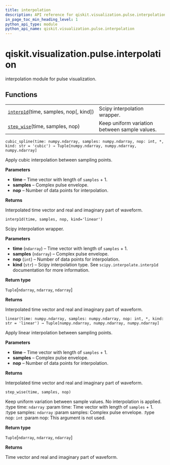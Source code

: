 ```yaml
---
title: interpolation
description: API reference for qiskit.visualization.pulse.interpolation
in_page_toc_min_heading_level: 1
python_api_type: module
python_api_name: qiskit.visualization.pulse.interpolation
---
```


<span id="module-qiskit.visualization.pulse.interpolation" />

<span id="qiskit-visualization-pulse-interpolation" />

# qiskit.visualization.pulse.interpolation

interpolation module for pulse visualization.

## Functions

|                                                                                                                                                   |                                               |
| ------------------------------------------------------------------------------------------------------------------------------------------------- | --------------------------------------------- |
| [`interp1d`](#qiskit.visualization.pulse.interpolation.interp1d "qiskit.visualization.pulse.interpolation.interp1d")(time, samples, nop\[, kind]) | Scipy interpolation wrapper.                  |
| [`step_wise`](#qiskit.visualization.pulse.interpolation.step_wise "qiskit.visualization.pulse.interpolation.step_wise")(time, samples, nop)       | Keep uniform variation between sample values. |



`cubic_spline(time: numpy.ndarray, samples: numpy.ndarray, nop: int, *, kind: str = 'cubic') → Tuple[numpy.ndarray, numpy.ndarray, numpy.ndarray]`

Apply cubic interpolation between sampling points.

**Parameters**

*   **time** – Time vector with length of `samples` + 1.
*   **samples** – Complex pulse envelope.
*   **nop** – Number of data points for interpolation.

**Returns**

Interpolated time vector and real and imaginary part of waveform.



`interp1d(time, samples, nop, kind='linear')`

Scipy interpolation wrapper.

**Parameters**

*   **time** (`ndarray`) – Time vector with length of `samples` + 1.
*   **samples** (`ndarray`) – Complex pulse envelope.
*   **nop** (`int`) – Number of data points for interpolation.
*   **kind** (`str`) – Scipy interpolation type. See `scipy.interpolate.interp1d` documentation for more information.

**Return type**

`Tuple`\[`ndarray`, `ndarray`, `ndarray`]

**Returns**

Interpolated time vector and real and imaginary part of waveform.



`linear(time: numpy.ndarray, samples: numpy.ndarray, nop: int, *, kind: str = 'linear') → Tuple[numpy.ndarray, numpy.ndarray, numpy.ndarray]`

Apply linear interpolation between sampling points.

**Parameters**

*   **time** – Time vector with length of `samples` + 1.
*   **samples** – Complex pulse envelope.
*   **nop** – Number of data points for interpolation.

**Returns**

Interpolated time vector and real and imaginary part of waveform.



`step_wise(time, samples, nop)`

Keep uniform variation between sample values. No interpolation is applied. :type time: `ndarray` :param time: Time vector with length of `samples` + 1. :type samples: `ndarray` :param samples: Complex pulse envelope. :type nop: `int` :param nop: This argument is not used.

**Return type**

`Tuple`\[`ndarray`, `ndarray`, `ndarray`]

**Returns**

Time vector and real and imaginary part of waveform.

